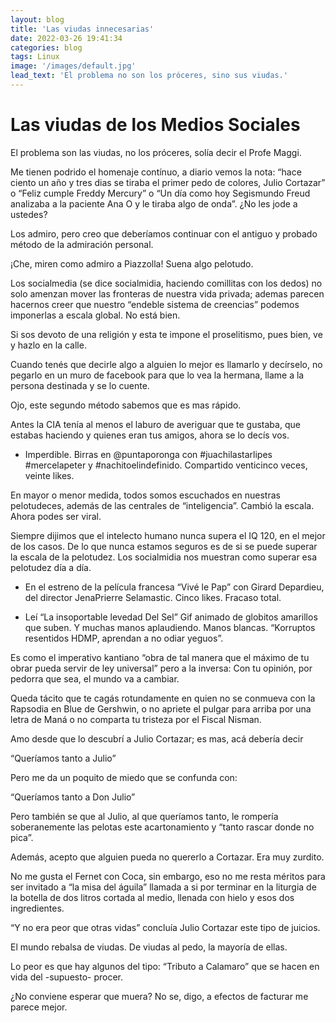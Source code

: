 ```yaml
---
layout: blog
title: 'Las viudas innecesarias'
date: 2022-03-26 19:41:34
categories: blog
tags: Linux
image: '/images/default.jpg'
lead_text: 'El problema no son los próceres, sino sus viudas.'
---
```


# Las viudas de los Medios Sociales

El problema son las viudas, no los próceres, solía decir el Profe Maggi.

Me tienen podrido el homenaje contínuo, a diario vemos la nota: “hace ciento un año y tres dias se tiraba el primer pedo de colores, Julio Cortazar” o “Feliz cumple Freddy Mercury” o “Un día como hoy Segismundo Freud analizaba a la paciente Ana O y le tiraba algo de onda”.  ¿No les jode a ustedes? 

Los admiro, pero creo que deberíamos continuar con el antiguo y probado método de la admiración personal.  

¡Che, miren como admiro a Piazzolla!  Suena algo pelotudo. 

Los socialmedia (se dice socialmidia, haciendo comillitas con los dedos) no solo amenzan mover las fronteras de nuestra vida privada; ademas parecen hacernos creer que nuestro “endeble sistema de creencias” podemos imponerlas a escala global.  No está bien.

Si sos devoto de una religión y esta te impone el proselitismo, pues bien, ve y hazlo en la calle. 

Cuando tenés que decirle algo a alguien lo mejor es llamarlo y decírselo, no pegarlo en un muro de facebook para que lo vea la hermana, llame a la persona destinada y se lo cuente.   

Ojo, este segundo método sabemos que es mas rápido. 

Antes la CIA tenía al menos el laburo de averiguar que te gustaba, que estabas haciendo y quienes eran tus amigos, ahora se lo decís vos. 

- Imperdible.  Birras en @puntaporonga con #juachilastarlipes #mercelapeter y #nachitoelindefinido.  Compartido venticinco veces, veinte likes. 

En mayor o menor medida, todos somos escuchados en nuestras pelotudeces, además de las centrales de “inteligencia”.  Cambió la escala.  Ahora podes ser viral. 

Siempre dijimos que el intelecto humano nunca supera el IQ 120, en el mejor de los casos.   De lo que nunca estamos seguros es de si se puede superar la escala de la pelotudez. Los socialmidia nos muestran como superar esa pelotudez día a día. 

- En el estreno de la película francesa “Vivé le Pap” con Girard Depardieu, del director JenaPrierre Selamastic.  Cinco likes.  Fracaso total. 

- Leí “La insoportable levedad Del Sel”  Gif animado de globitos amarillos que suben.  Y muchas manos aplaudiendo.  Manos blancas.  “Korruptos resentidos HDMP, aprendan a no odiar yeguos”. 

Es como el imperativo kantiano “obra de tal manera que el máximo de tu obrar pueda servir de ley universal” pero a la inversa: Con tu opinión, por pedorra que sea, el mundo va a cambiar. 

Queda tácito que te cagás rotundamente en quien no se conmueva con la Rapsodia en Blue de Gershwin, o no apriete el pulgar para arriba por una letra de Maná o no comparta tu tristeza por el Fiscal Nisman. 

Amo desde que lo descubrí a Julio Cortazar; es mas, acá debería decir  

“Queríamos tanto a Julio” 

Pero me da un poquito de miedo que se confunda con: 

“Queríamos tanto a Don Julio”

Pero también se que al Julio, al que queríamos tanto, le rompería soberanemente las pelotas este acartonamiento y “tanto rascar donde no pica”. 

Además, acepto que alguien pueda no quererlo a Cortazar.   Era muy zurdito.

No me gusta el Fernet con Coca, sin embargo, eso no me resta méritos para ser invitado a “la misa del águila” llamada a si por terminar en la liturgia de la botella de dos litros cortada al medio, llenada con hielo y esos dos ingredientes. 

“Y no era peor que otras vidas” concluía Julio Cortazar este tipo de juicios. 

El mundo rebalsa de viudas.  De viudas al pedo, la mayoría de ellas. 

Lo peor es que hay algunos del tipo: “Tributo a Calamaro” que se hacen en vida del -supuesto- procer.   

¿No conviene esperar que muera?  No se, digo, a efectos de facturar me parece mejor.
